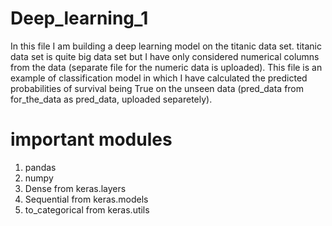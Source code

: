 # Deep_learning_1
In this file I am building a deep learning model on the titanic data set. titanic data set is quite big data set but I have only considered 
numerical columns from the data (separate file for the numeric data is uploaded). This file is an example of classification model in which 
I have calculated the predicted probabilities of survival being True on the unseen data (pred_data from for_the_data as pred_data, uploaded separetely).

# important modules
1. pandas
2. numpy
3. Dense from keras.layers 
4. Sequential from keras.models  
5. to_categorical from keras.utils
